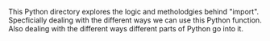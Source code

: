 This Python directory explores the logic and metholodgies behind "import".
Specficially dealing with the different ways we can use this Python function.
Also dealing with the different ways different parts of Python go into it.